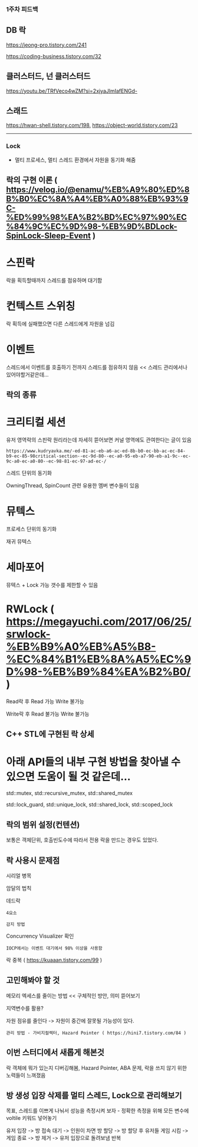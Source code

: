 ### 1주차 피드백

## DB 락
https://jeong-pro.tistory.com/241

https://coding-business.tistory.com/32

## 클러스터드, 넌 클러스터드
https://youtu.be/TRfVeco4wZM?si=2xjyaJlmIafENGd-

## 스래드
https://hwan-shell.tistory.com/198, https://object-world.tistory.com/23

----------------------------------------------------------------------------------------------------------------------------------------------------------------------------------------------------------------------
### Lock
- 멀티 프로세스, 멀티 스레드 환경에서 자원을 동기화 해줌

## 락의 구현 이론 ( https://velog.io/@enamu/%EB%A9%80%ED%8B%B0%EC%8A%A4%EB%A0%88%EB%93%9C-%ED%99%98%EA%B2%BD%EC%97%90%EC%84%9C%EC%9D%98-%EB%9D%BDLock-SpinLock-Sleep-Event )
# 스핀락
  락을 획득할때까지 스레드를 점유하며 대기함

# 컨텍스트 스위칭
  락 획득에 실패했으면 다른 스레드에게 자원을 넘김
  
# 이벤트
  스레드에서 이벤트를 호출하기 전까지 스레드를 점유하지 않음 << 스레드 관리에서나 있어야할거같은데...

## 락의 종류
# 크리티컬 세션
  유저 영역락의 스핀락 원리라는데 자세히 뜯어보면 커널 영역에도 관여한다는 글이 있음
  
    https://www.kudryavka.me/-ed-81-ac-eb-a6-ac-ed-8b-b0-ec-bb-ac-ec-84-b9-ec-85-98critical-section--ec-9d-80--ec-a0-95-eb-a7-90-eb-a1-9c--ec-9c-a0-ec-a0-80--ec-98-81-ec-97-ad-ec-/
    
  스레드 단위의 동기화
  
  OwningThread, SpinCount 관련 유용한 멤버 변수들이 있음
  
# 뮤텍스
  프로세스 단위의 동기화
  
  재귀 뮤텍스
  
# 세마포어
  뮤텍스 + Lock 가능 갯수를 제한할 수 있음
  
# RWLock ( https://megayuchi.com/2017/06/25/srwlock-%EB%B9%A0%EB%A5%B8-%EC%84%B1%EB%8A%A5%EC%9D%98-%EB%B9%84%EA%B2%B0/ )
  Read락 후 Read 가능 Write 불가능
  
  Write락 후 Read 불가능 Write 불가능

## C++ STL에 구현된 락 상세 


# 아래 API들의 내부 구현 방법을 찾아낼 수 있으면 도움이 될 것 같은데...
std::mutex, std::recursive_mutex, std::shared_mutex

std::lock_guard, std::unique_lock, std::shared_lock, std::scoped_lock



  
## 락의 범위 설정(컨텐션)
  보통은 객체단위, 호출빈도수에 따라서 전용 락을 만드는 경우도 있었다.


  
## 락 사용시 문제점
  시리얼 병목
  
  암달의 법칙
  
  데드락
  
    4요소
    
    감지 방법
    
  Concurrency Visualizer 확인
  
    IOCP에서는 이벤트 대기에서 98% 이상을 사용함
    
  락 중복 ( https://kuaaan.tistory.com/99 )



## 고민해봐야 할 것

  메모리 엑세스를 줄이는 방법 << 구체적인 방안, 의미 뜯어보기
  
  지역변수를 활용?
  
  자원 점유를 줄인다 -> 자원이 중간에 잘못될 가능성이 있다.
  
    관리 방법 - 가비지컬렉터, Hazard Pointer ( https://hini7.tistory.com/84 )




## 이번 스터디에서 새롭게 해본것
락 객체에 뭐가 있는지 디버깅해봄, Hazard Pointer, ABA 문제, 락을 쓰지 않기 위한 노력들이 느껴졌음




## 방 생성 입장 삭제를 멀티 스레드, Lock으로 관리해보기
목표, 스레드를 이쁘게 나눠서 성능을 측정시켜 보자 - 정확한 측정을 위해 모든 변수에 voltile 키워드 넣어놓기

유저 입장 -> 방 접속 대기 -> 인원이 차면 방 할당 -> 방 할당 후 유저들 게임 시킴 -> 게임 종료 -> 방 제거 -> 유저 입장으로 돌려보냄 반복
